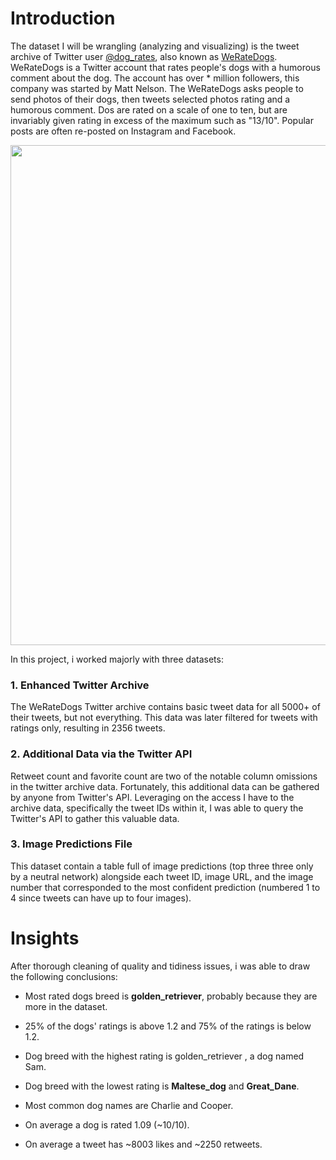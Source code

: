 <h1>Introduction</h1>
<p>The dataset I will be wrangling (analyzing and visualizing) is the tweet archive of Twitter user <a href="https://twitter.com/dog_rates">@dog_rates</a>, also known as <a href="https://en.wikipedia.org/wiki/WeRateDogs">WeRateDogs</a>. WeRateDogs is a Twitter account that rates people's dogs with a humorous comment about the dog. The account has over * million followers, this company was started by Matt Nelson. The WeRateDogs asks people to send photos of their dogs, then tweets selected photos rating and a humorous comment. Dos are rated on a scale of one to ten, but are invariably given rating in excess of the maximum such as "13/10". Popular posts are often re-posted on Instagram and Facebook.</p> 
<p align="center"><img src="https://video.udacity-data.com/topher/2017/October/59dd378f_dog-rates-social/dog-rates-social.jpg" width="800"></p>

In this project, i worked majorly with three datasets:
<p><h3>1. Enhanced Twitter Archive</h3>
The WeRateDogs Twitter archive contains basic tweet data for all 5000+ of their tweets, but not everything. This data was later filtered for tweets with ratings only, resulting in 2356 tweets.</p>
<p><h3>2. Additional Data via the Twitter API</h3>
Retweet count and favorite count are two of the notable column omissions in the twitter archive data. Fortunately, this additional data can be gathered by anyone from Twitter's API. Leveraging on  the access I have to the archive data, specifically the tweet IDs within it, I was able to query the Twitter's API to gather this valuable data.</p>
<h3>3. Image Predictions File</h3>
This dataset contain a table full of image predictions (top three three only by a neutral network) alongside each tweet ID, image URL, and the image number that corresponded to the most confident prediction (numbered 1 to 4 since tweets can have up to four images).

<h1>Insights</h1>
<p>After thorough cleaning of quality and tidiness issues, i was able to draw the following conclusions:</p>

* Most rated dogs breed is **golden_retriever**, probably because they are more in the dataset. 

* 25% of the dogs' ratings is above 1.2 and 75% of the ratings is below 1.2.

* Dog breed with the highest rating is golden_retriever , a dog named Sam.

* Dog breed with the lowest rating is **Maltese_dog** and **Great_Dane**.

* Most common dog names are Charlie and Cooper.

* On average a dog is rated 1.09 (~10/10).

* On average a tweet has ~8003 likes and ~2250 retweets.

